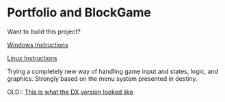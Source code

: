 Portfolio and BlockGame
=========

Want to build this project?

[Windows Instructions](https://github.com/fulletron/BlockGame/blob/master/not%20src/Windows%20Instructions.txt)

[Linux Instructions](https://github.com/fulletron/BlockGame/blob/master/not%20src/Linux%20Instructions.txt)

Trying a completely new way of handling game input and states, logic, and graphics. Strongly based on the menu system
presented in destiny.

OLD::
[This is what the DX version looked like](https://github.com/fulletron/BlockGame/wiki/What-the-DirectX-version-looked-like:)
